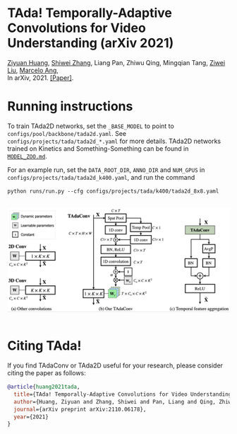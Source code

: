 # TAda! Temporally-Adaptive Convolutions for Video Understanding (arXiv 2021)
[Ziyuan Huang](https://huang-ziyuan.github.io/), [Shiwei Zhang](https://www.researchgate.net/profile/Shiwei-Zhang-14), Liang Pan, Zhiwu Qing,
Mingqian Tang, [Ziwei Liu](https://liuziwei7.github.io/), [Marcelo Ang](https://www.eng.nus.edu.sg/me/staff/ang-jr-marcelo-h/), <br/>
In arXiv, 2021. [[Paper]](https://arxiv.org/pdf/2110.06178).

# Running instructions
To train TAda2D networks, set the `_BASE_MODEL` to point to `configs/pool/backbone/tada2d.yaml`. See `configs/projects/tada/tada2d_*.yaml` for more details. 
TAda2D networks trained on Kinetics and Something-Something can be found in [`MODEL_ZOO.md`](MODEL_ZOO.md).

For an example run, set the `DATA_ROOT_DIR`, `ANNO_DIR` and `NUM_GPUS` in `configs/projects/tada/tada2d_k400.yaml`, and run the command

```
python runs/run.py --cfg configs/projects/tada/k400/tada2d_8x8.yaml
```

<br/>
<div align="center">
    <img src="TAda2D.png" width="600px" />
</div>
<br/>

# Citing TAda!
If you find TAdaConv or TAda2D useful for your research, please consider citing the paper as follows:
```BibTeX
@article{huang2021tada,
  title={TAda! Temporally-Adaptive Convolutions for Video Understanding},
  author={Huang, Ziyuan and Zhang, Shiwei and Pan, Liang and Qing, Zhiwu and Tang, Mingqian and Liu, Ziwei and Ang Jr, Marcelo H},
  journal={arXiv preprint arXiv:2110.06178},
  year={2021}
}
```